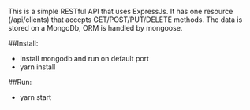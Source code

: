 This is a simple RESTful API that uses ExpressJs. It has one resource (/api/clients) that accepts GET/POST/PUT/DELETE methods. The data is stored on a MongoDb, ORM is handled by mongoose. 

##Install:
- Install mongodb and run on default port 
- yarn install

##Run:
- yarn start